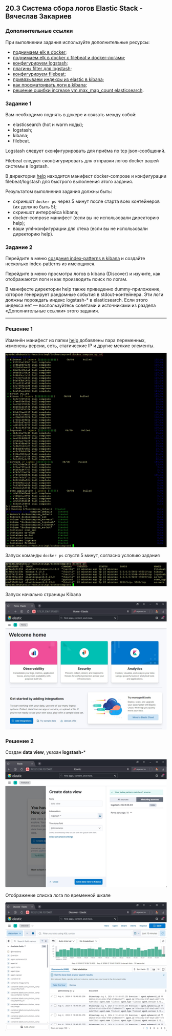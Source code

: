 ## 20.3 Система сбора логов Elastic Stack - Вячеслав Закариев

### Дополнительные ссылки

При выполнении задания используйте дополнительные ресурсы:

- [поднимаем elk в docker](https://www.elastic.co/guide/en/elastic-stack-get-started/current/get-started-docker.html);
- [поднимаем elk в docker с filebeat и docker-логами](https://www.sarulabs.com/post/5/2019-08-12/sending-docker-logs-to-elasticsearch-and-kibana-with-filebeat.html);
- [конфигурируем logstash](https://www.elastic.co/guide/en/logstash/current/configuration.html);
- [плагины filter для logstash](https://www.elastic.co/guide/en/logstash/current/filter-plugins.html);
- [конфигурируем filebeat](https://www.elastic.co/guide/en/beats/libbeat/5.3/config-file-format.html);
- [привязываем индексы из elastic в kibana](https://www.elastic.co/guide/en/kibana/current/index-patterns.html);
- [как просматривать логи в kibana](https://www.elastic.co/guide/en/kibana/current/discover.html);
- [решение ошибки increase vm.max_map_count elasticsearch](https://stackoverflow.com/questions/42889241/how-to-increase-vm-max-map-count).

### Задание 1

Вам необходимо поднять в докере и связать между собой:

- elasticsearch (hot и warm ноды);
- logstash;
- kibana;
- filebeat.

Logstash следует сконфигурировать для приёма по tcp json-сообщений.

Filebeat следует сконфигурировать для отправки логов docker вашей системы в logstash.

В директории [help](https://github.com/netology-code/mnt-homeworks/tree/MNT-video/10-monitoring-04-elk/help) находится манифест docker-compose и конфигурации filebeat/logstash для быстрого 
выполнения этого задания.

Результатом выполнения задания должны быть:

- скриншот `docker ps` через 5 минут после старта всех контейнеров (их должно быть 5);
- скриншот интерфейса kibana;
- docker-compose манифест (если вы не использовали директорию help);
- ваши yml-конфигурации для стека (если вы не использовали директорию help).

### Задание 2

Перейдите в меню [создания index-patterns  в kibana](http://localhost:5601/app/management/kibana/indexPatterns/create) и создайте несколько index-patterns из имеющихся.

Перейдите в меню просмотра логов в kibana (Discover) и изучите, как отображаются логи и как производить поиск по логам.

В манифесте директории help также приведенно dummy-приложение, которое генерирует рандомные события в stdout-контейнера.
Эти логи должны порождать индекс logstash-* в elasticsearch. Если этого индекса нет — воспользуйтесь советами и источниками из раздела «Дополнительные ссылки» этого задания.
 
---

### Решение 1

Изменён манифест из папки [help](https://github.com/SlavaZakariev/netology/blob/main/monitoring-devops/20.3_elk/yaml/docker-compose.yml) добавлены пара переменных, изменены версии, сеть, статические IP и другие мелкие элементы.

![docker1](https://github.com/SlavaZakariev/netology/blob/3767b1ca7bce4892311252dc4347adc83f1ad857/monitoring-devops/20.3_elk/resources/monit3_1.1.jpg)

Запуск команды `docker ps` спустя 5 минут, согласно условию задания

![docker2](https://github.com/SlavaZakariev/netology/blob/3767b1ca7bce4892311252dc4347adc83f1ad857/monitoring-devops/20.3_elk/resources/monit3_1.2.jpg)

Запуск начально страницы Kibana

![kibana](https://github.com/SlavaZakariev/netology/blob/3767b1ca7bce4892311252dc4347adc83f1ad857/monitoring-devops/20.3_elk/resources/monit3_1.3.jpg)

### Решение 2

Создан **data view**, указан **logstash-***

![log1](https://github.com/SlavaZakariev/netology/blob/3767b1ca7bce4892311252dc4347adc83f1ad857/monitoring-devops/20.3_elk/resources/monit3_1.4.jpg)

Отображение списка лога по временной шкале

![log2](https://github.com/SlavaZakariev/netology/blob/3767b1ca7bce4892311252dc4347adc83f1ad857/monitoring-devops/20.3_elk/resources/monit3_1.5.jpg)
